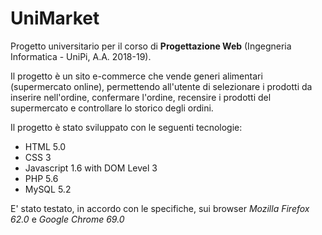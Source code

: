 # UniMarket
Progetto universitario per il corso di **Progettazione Web** (Ingegneria Informatica - UniPi, A.A. 2018-19).

Il progetto è un sito e-commerce che vende generi alimentari (supermercato online), permettendo all'utente di selezionare i prodotti da inserire nell'ordine, confermare l'ordine, recensire i prodotti del supermercato e controllare lo storico degli ordini.

Il progetto è stato sviluppato con le seguenti tecnologie:
* HTML 5.0
* CSS 3
* Javascript 1.6 with DOM Level 3
* PHP 5.6
* MySQL 5.2

E' stato testato, in accordo con le specifiche, sui browser *Mozilla Firefox 62.0* e *Google Chrome 69.0*
